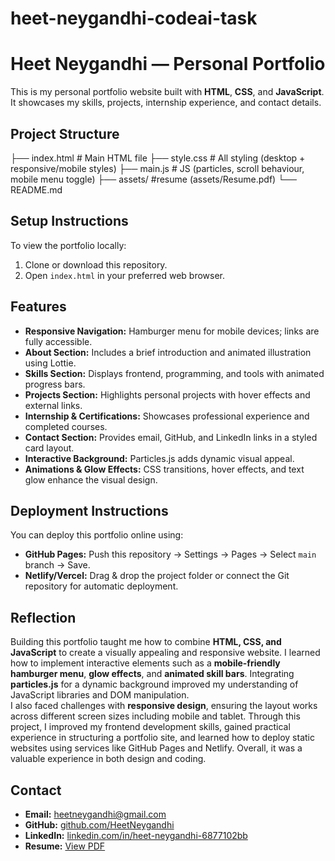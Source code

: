 # heet-neygandhi-codeai-task

# Heet Neygandhi — Personal Portfolio

This is my personal portfolio website built with **HTML**, **CSS**, and **JavaScript**. It showcases my skills, projects, internship experience, and contact details.

## Project Structure

├── index.html # Main HTML file
├── style.css # All styling (desktop + responsive/mobile styles)
├── main.js # JS (particles, scroll behaviour, mobile menu toggle)
├── assets/ #resume (assets/Resume.pdf)
└── README.md


## Setup Instructions
To view the portfolio locally:

1. Clone or download this repository.
2. Open `index.html` in your preferred web browser.

## Features
- **Responsive Navigation:** Hamburger menu for mobile devices; links are fully accessible.  
- **About Section:** Includes a brief introduction and animated illustration using Lottie.  
- **Skills Section:** Displays frontend, programming, and tools with animated progress bars.  
- **Projects Section:** Highlights personal projects with hover effects and external links.  
- **Internship & Certifications:** Showcases professional experience and completed courses.  
- **Contact Section:** Provides email, GitHub, and LinkedIn links in a styled card layout.  
- **Interactive Background:** Particles.js adds dynamic visual appeal.  
- **Animations & Glow Effects:** CSS transitions, hover effects, and text glow enhance the visual design.  

## Deployment Instructions
You can deploy this portfolio online using:

- **GitHub Pages:** Push this repository → Settings → Pages → Select `main` branch → Save.  
- **Netlify/Vercel:** Drag & drop the project folder or connect the Git repository for automatic deployment.  

## Reflection
Building this portfolio taught me how to combine **HTML, CSS, and JavaScript** to create a visually appealing and responsive website. I learned how to implement interactive elements such as a **mobile-friendly hamburger menu**, **glow effects**, and **animated skill bars**. Integrating **particles.js** for a dynamic background improved my understanding of JavaScript libraries and DOM manipulation.  
I also faced challenges with **responsive design**, ensuring the layout works across different screen sizes including mobile and tablet. Through this project, I improved my frontend development skills, gained practical experience in structuring a portfolio site, and learned how to deploy static websites using services like GitHub Pages and Netlify. Overall, it was a valuable experience in both design and coding.

## Contact
- **Email:** heetneygandhi@gmail.com  
- **GitHub:** [github.com/HeetNeygandhi](https://github.com/HeetNeygandhi)  
- **LinkedIn:** [linkedin.com/in/heet-neygandhi-6877102bb](https://www.linkedin.com/in/heet-neygandhi-6877102bb)  
- **Resume:** [View PDF](assets/Resume.pdf)
